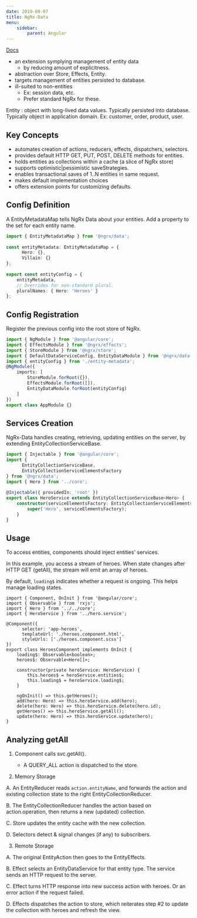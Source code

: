 ```yaml
---
date: 2019-08-07
title: NgRx-Data
menu:
    sidebar:
        parent: Angular
---
```


[Docs](https://ngrx.io/guide/data)

- an extension symplying management of entity data
    + by reducing amount of explicitness.
- abstraction over Store, Effects, Entity.
- targets management of entities persisted to database.
- ill-suited to non-entities
    + Ex: session data, etc.
    + Prefer standard NgRx for these.


Entity
: object with long-lived data values.
  Typically persisted into database.
  Typically object in application domain.
  Ex: customer, order, product, user.


## Key Concepts
- automates creation of actions, reducers, effects, dispatchers, selectors.
- provides default HTTP GET, PUT, POST, DELETE methods for entities.
- holds entities as collections within a cache (a slice of NgRx store)
- supports optimistic|pessimistic saveStrategies.
- enables transactional saves of 1..N entities in same request.
- makes default implementation choices
- offers extension points for customizing defaults.


## Config Definition
A EntityMetadataMap tells NgRx Data about your entities. 
Add a property to the set for each entity name.

```typescript
import { EntityMetadataMap } from '@ngrx/data';
 
const entityMetadata: EntityMetadataMap = {
      Hero: {},
      Villain: {}
};
 
export const entityConfig = {
    entityMetadata,
    // Overrides for non-standard plural.
    pluralNames: { Hero: 'Heroes' }
};
```


## Config Registration
Register the previous config into the root store of NgRx.

```typescript
import { NgModule } from '@angular/core';
import { EffectsModule } from '@ngrx/effects';
import { StoreModule } from '@ngrx/store';
import { DefaultDataServiceConfig, EntityDataModule } from '@ngrx/data';
import { entityConfig } from './entity-metadata';
@NgModule({
    imports: [
        StoreModule.forRoot({}),
        EffectsModule.forRoot([]),
        EntityDataModule.forRoot(entityConfig)
    ]
})
export class AppModule {}
```


## Services Creation
NgRx-Data handles creating, retrieving, updating entities on the server,
by extending EntityCollectionServiceBase.

```ts
import { Injectable } from '@angular/core';
import {
      EntityCollectionServiceBase,
      EntityCollectionServiceElementsFactory
} from '@ngrx/data';
import { Hero } from '../core';
 
@Injectable({ providedIn: 'root' })
export class HeroService extends EntityCollectionServiceBase<Hero> {
    constructor(serviceElementsFactory: EntityCollectionServiceElementsFactory) {
        super('Hero', serviceElementsFactory);
    }
}
```


## Usage
To access entities, components should inject entities' services.

In this example, you access a stream of heroes.
When state changes after HTTP GET (getAll), the stream
will emit an array of heroes.

By default, `loading$` indicates whether a request is ongoing.
This helps manage loading states.

```
import { Component, OnInit } from '@angular/core';
import { Observable } from 'rxjs';
import { Hero } from '../../core';
import { HeroService } from '../hero.service';
 
@Component({
      selector: 'app-heroes',
      templateUrl: './heroes.component.html',
      styleUrls: ['./heroes.component.scss']
})
export class HeroesComponent implements OnInit {
    loading$: Observable<boolean>;
    heroes$: Observable<Hero[]>;
 
    constructor(private heroService: HeroService) {
        this.heroes$ = heroService.entities$;
        this.loading$ = heroService.loading$;
    }

    ngOnInit() => this.getHeroes();
    add(hero: Hero) => this.heroService.add(hero);
    delete(hero: Hero) => this.heroService.delete(hero.id);
    getHeroes() => this.heroService.getAll();
    update(hero: Hero) => this.heroService.update(hero);
}
```


## Analyzing getAll
1. Component calls svc.getAll(). 
    + A QUERY_ALL action is dispatched to the store.


2. Memory Storage

  A. An EntityReducer reads `action.entityName`, and forwards the action and existing collection state to the right EntityCollectionReducer.
  
  B. The EntityCollectionReducer handles the action based on action.operation,
     then returns a new (updated) collection.
  
  C. Store updates the entity cache with the new collection.
  
  D. Selectors detect & signal changes (if any) to subscribers.


3. Remote Storage

  A. The original EntityAction then goes to the EntityEffects.

  B. Effect selects an EntityDataService for that entity type. 
   The service sends an HTTP request to the server.

  C. Effect turns HTTP response into new success action with heroes.
     Or an error action if the request failed.

  D. Effects dispatches the action to store, which reiterates step #2 to update the collection with heroes and refresh the view.
